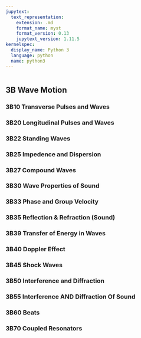 ```yaml
---
jupytext:
  text_representation:
    extension: .md
    format_name: myst
    format_version: 0.13
    jupytext_version: 1.11.5
kernelspec:
  display_name: Python 3
  language: python
  name: python3
---
```


```{contents}
```

## 3B	Wave Motion

### 3B10	Transverse Pulses and Waves
### 3B20	Longitudinal Pulses and Waves
### 3B22	Standing Waves
### 3B25	Impedence and Dispersion
### 3B27	Compound Waves
### 3B30	Wave Properties of Sound
### 3B33	Phase and Group Velocity
### 3B35	Reflection & Refraction (Sound)
### 3B39	Transfer of Energy in Waves
### 3B40	Doppler Effect
### 3B45	Shock Waves
### 3B50	Interference and Diffraction
### 3B55	Interference AND Diffraction Of Sound
### 3B60	Beats
### 3B70	Coupled Resonators

